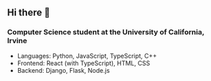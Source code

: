 ## Hi there 👋

### Computer Science student at the University of California, Irvine 

* Languages: Python, JavaScript, TypeScript, C++
* Frontend: React (with TypeScript), HTML, CSS
* Backend: Django, Flask, Node.js

<!--
**Ryan11c/Ryan11c** is a ✨ _special_ ✨ repository because its `README.md` (this file) appears on your GitHub profile.

Here are some ideas to get you started:

- 🔭 I’m currently working on ...
- 🌱 I’m currently learning ...
- 👯 I’m looking to collaborate on ...
- 🤔 I’m looking for help with ...
- 💬 Ask me about ...
- 📫 How to reach me: ...
- 😄 Pronouns: ...
- ⚡ Fun fact: ...
-->
